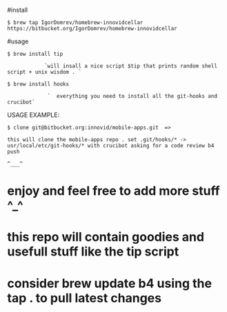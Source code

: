 #install

 `$ brew tap IgorDomrev/homebrew-innovidcellar https://bitbucket.org/IgorDomrev/homebrew-innovidcellar`



#usage
 
 `$ brew install tip `






  
                `will insall a nice script $tip that prints random shell script + unix wisdom . `





 
 `$ brew install hooks  `






                 `  everything you need to install all the git-hooks and crucibot`   


USAGE EXAMPLE:
 
 `$ clone git@bitbucket.org:innovid/mobile-apps.git  =>`



 
 `this will clone the mobile-apps repo . set .git/hooks/* -> usr/local/etc/git-hooks/* with crucibot asking for a code review b4 push` 
 
 ```^___^```

# enjoy and feel free to add more  stuff ^_^
 
# this repo will contain goodies and usefull stuff like the tip script 

# consider brew update b4 using the tap . to pull latest changes